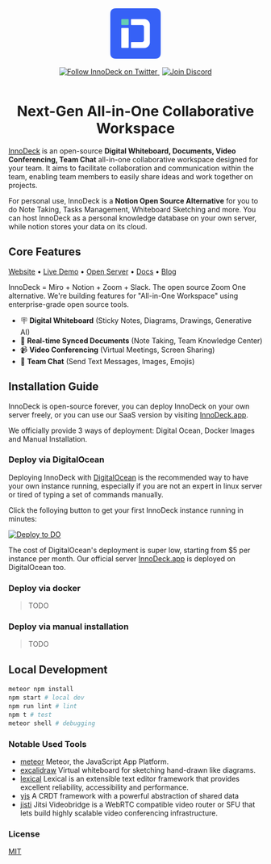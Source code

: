 <div align="center" style="display:flex;flex-direction:column;">
  <a href="https://InnoDeck.app" target="_blank">
    <img height="100" src="./public/images/logo.svg" alt="InnoDeck Logo" />
  </a>
  <p>
    <a href="https://twitter.com/intent/follow?screen_name=InnoDeckapp" target="_blank">
      <img alt="Follow InnoDeck on Twitter" src="https://img.shields.io/twitter/follow/InnoDeckapp.svg?label=follow+InnoDeck&style=for-the-badge&logo=twitter">
    </a>
<a href="https://discord.gg/5Ny6UuNKVD" target="_blank">
      <img alt="Join Discord" style="margin-left:5px;" src="https://img.shields.io/discord/1063090582890758175?style=for-the-badge&label=Join+Discord">
    </a>
  </p>
</div>

<h1 align="center">Next-Gen All-in-One Collaborative Workspace</h3>

[InnoDeck](https://InnoDeck.app) is an open-source **Digital Whiteboard, Documents, Video Conferencing, Team Chat** all-in-one collaborative workspace designed for your team. It aims to facilitate collaboration and communication within the team, enabling team members to easily share ideas and work together on projects.

For personal use, InnoDeck is a **Notion Open Source Alternative** for you to do Note Taking, Tasks Management, Whiteboard Sketching and more. You can host InnoDeck as a personal knowledge database on your own server, while notion stores your data on its cloud.

## Core Features

[Website](https://InnoDeck.app) • [Live Demo](https://InnoDeck.app) • [Open Server](https://InnoDeck.app) • [Docs](https://InnoDeck.app/docs) • [Blog](https://InnoDeck.app/blog)

InnoDeck = Miro + Notion + Zoom + Slack. The open source Zoom One alternative. We're building features for "All-in-One Workspace" using enterprise-grade open source tools.

- 🪧 **Digital Whiteboard** (Sticky Notes, Diagrams, Drawings, Generative AI)
- 📝 **Real-time Synced Documents** (Note Taking, Team Knowledge Center)
- 📹 **Video Conferencing** (Virtual Meetings, Screen Sharing)
- 💬 **Team Chat** (Send Text Messages, Images, Emojis)

## Installation Guide

InnoDeck is open-source forever, you can deploy InnoDeck on your own server freely, or you can use our SaaS version by visiting [InnoDeck.app](https://InnoDeck.app).

We officially provide 3 ways of deployment: Digital Ocean, Docker Images and Manual Installation.

### Deploy via DigitalOcean

Deploying InnoDeck with [DigitalOcean](digitalocean.com) is the recommended way to have your own instance running, especially if you are not an expert in linux server or tired of typing a set of commands manually.

Click the folloying button to get your first InnoDeck instance running in minutes:

<p>
  <a href="https://cloud.digitalocean.com/apps/new?repo=https://github.com/InnoDeck/InnoDeck/tree/main" target="_blank">
  <img src="https://www.deploytodo.com/do-btn-blue.svg" alt="Deploy to DO">
  </a>
</p>

The cost of DigitalOcean's deployment is super low, starting from $5 per instance per month. Our official server [InnoDeck.app](https://InnoDeck.app) is deployed on DigitalOcean too.

### Deploy via docker

> TODO

### Deploy via manual installation

> TODO

## Local Development

```bash
meteor npm install
npm start # local dev
npm run lint # lint
npm t # test
meteor shell # debugging
```

### Notable Used Tools

- [meteor](https://github.com/meteor/meteor) Meteor, the JavaScript App Platform.
- [excalidraw](https://github.com/excalidraw/excalidraw) Virtual whiteboard for sketching hand-drawn like diagrams.
- [lexical](https://github.com/facebook/lexical) Lexical is an extensible text editor framework that provides excellent reliability, accessibility and performance.
- [yjs](https://github.com/yjs/yjs) A CRDT framework with a powerful abstraction of shared data
- [jisti](https://github.com/jitsi) Jitsi Videobridge is a WebRTC compatible video router or SFU that lets build highly scalable video conferencing infrastructure.

### License

[MIT](./LICENSE)
